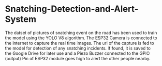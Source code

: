 # Snatching-Detection-and-Alert-System 
The datset of pictures of snatching event on the road has been used to train the model using the YOLO V8 algorithm.
The ESP32 Camera is connected to the internet to capture the real time images. 
The url of the capture is fed to the model for detection of any snatching incidents.
If found, it is saved to the Google Drive for later use and a Piezo Buzzer connected to the GPIO (output) Pin of ESP32 module goes high to alert the other people nearby. 
